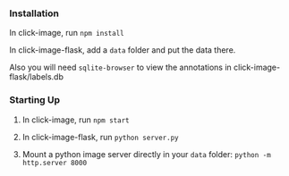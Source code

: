 ### Installation
In click-image, run `npm install`

In click-image-flask, add a `data` folder and put the data there. 

Also you will need `sqlite-browser` to view the annotations in click-image-flask/labels.db

### Starting Up
1. In click-image, run `npm start`
   
2. In click-image-flask, run `python server.py`

3. Mount a python image server directly in your `data` folder: `python -m http.server 8000`